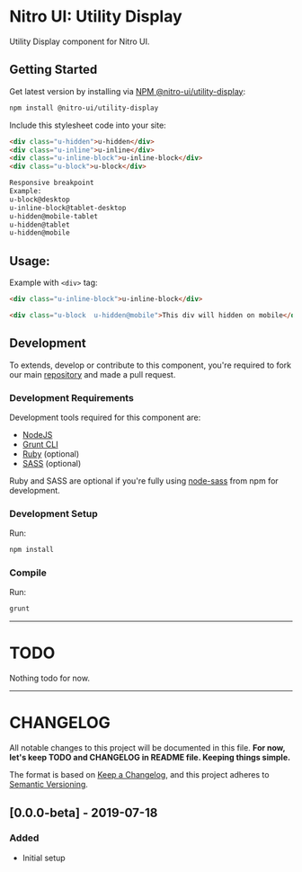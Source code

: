 # Nitro UI: Utility Display

Utility Display component for Nitro UI.

## Getting Started

Get latest version by installing via [NPM @nitro-ui/utility-display](https://www.npmjs.com/package/@nitro-ui/utility-display):

```sh
npm install @nitro-ui/utility-display
```

Include this stylesheet code into your site:

```html
<div class="u-hidden">u-hidden</div>
<div class="u-inline">u-inline</div>
<div class="u-inline-block">u-inline-block</div>
<div class="u-block">u-block</div>

Responsive breakpoint
Example:
u-block@desktop
u-inline-block@tablet-desktop
u-hidden@mobile-tablet
u-hidden@tablet
u-hidden@mobile


```

## Usage:

Example with `<div>` tag:

```html
<div class="u-inline-block">u-inline-block</div>

<div class="u-block  u-hidden@mobile">This div will hidden on mobile</div>
```

## Development

To extends, develop or contribute to this component, you're required to fork our main [repository](https://github.com/icarasia/nitro-ui) and made a pull request.

### Development Requirements

Development tools required for this component are:

- [NodeJS](https://nodejs.org/en/)
- [Grunt CLI](https://gruntjs.com)
- [Ruby](https://www.ruby-lang.org/en/) (optional)
- [SASS](https://sass-lang.com) (optional)

Ruby and SASS are optional if you're fully using [node-sass](https://github.com/sass/node-sass) from npm for development.

### Development Setup

Run:

```sh
npm install
```

### Compile

Run:

```sh
grunt
```
---

# TODO

Nothing todo for now.

---

# CHANGELOG

All notable changes to this project will be documented in this file. **For now, let's keep TODO and CHANGELOG in README file. Keeping things simple.**

The format is based on [Keep a Changelog](https://keepachangelog.com/en/1.0.0/),
and this project adheres to [Semantic Versioning](https://semver.org/spec/v2.0.0.html).

## [0.0.0-beta] - 2019-07-18
### Added
- Initial setup
